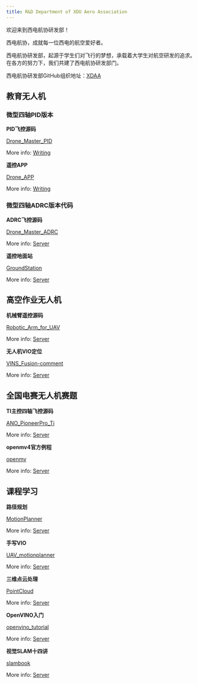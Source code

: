 ```yaml
---
title: R&D Department of XDU Aero Association
---
```

欢迎来到西电航协研发部！

西电航协，成就每一位西电的航空爱好者。

西电航协研发部，起源于学生们对飞行的梦想，承载着大学生对航空研发的追求。在各方的努力下，我们共建了西电航协研发部门。

西电航协研发部GitHub组织地址：[XDAA](https://github.com/xdu-aero-association)

## 教育无人机

### 微型四轴PID版本

**PID飞控源码**

[Drone_Master_PID](https://github.com/xdu-aero-association/Drone_Master_PID)

More info: [Writing](https://hexo.io/docs/writing.html)

**遥控APP**

[Drone_APP](https://github.com/xdu-aero-association/Drone_APP)

More info: [Writing](https://hexo.io/docs/writing.html)

### 微型四轴ADRC版本代码

**ADRC飞控源码**

[Drone_Master_ADRC](https://github.com/xdu-aero-association/Drone_Master_ADRC)

More info: [Server](https://hexo.io/docs/server.html)

**遥控地面站**

[GroundStation](https://github.com/xdu-aero-association/GroundStation)

More info: [Server](https://hexo.io/docs/server.html)

## 高空作业无人机

**机械臂遥控源码**

[Robotic_Arm_for_UAV](https://github.com/xdu-aero-association/Robotic_Arm_for_UAV)

More info: [Server](https://hexo.io/docs/server.html)

**无人机VIO定位**

[VINS_Fusion-comment](https://github.com/xdu-aero-association/VINS_Fusion-comment)

More info: [Server](https://hexo.io/docs/server.html)

## 全国电赛无人机赛题

**TI主控四轴飞控源码**

[ANO_PioneerPro_Ti](https://github.com/xdu-aero-association/ANO_PioneerPro_Ti)

More info: [Server](https://hexo.io/docs/server.html)

**openmv4官方例程**

[openmv](https://github.com/xdu-aero-association/openmv)

More info: [Server](https://hexo.io/docs/server.html)

## 课程学习

**路径规划**

[MotionPlanner](https://github.com/xdu-aero-association/MotionPlanner)

More info: [Server](https://hexo.io/docs/server.html)

**手写VIO**

[UAV_motionplanner](https://github.com/xdu-aero-association/VIO)

More info: [Server](https://hexo.io/docs/server.html)

**三维点云处理**

[PointCloud](https://github.com/xdu-aero-association/PointCloud)

More info: [Server](https://hexo.io/docs/server.html)

**OpenVINO入门**

[openvino_tutorial](https://github.com/xdu-aero-association/openvino_tutorial)

More info: [Server](https://hexo.io/docs/server.html)

**视觉SLAM十四讲**

[slambook](https://github.com/xdu-aero-association/slambook)

More info: [Server](https://hexo.io/docs/server.html)
